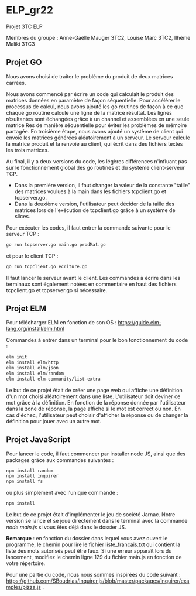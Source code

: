 # ELP_gr22
Projet 3TC ELP

Membres du groupe : Anne-Gaëlle Mauger 3TC2, Louise Marc 3TC2, Ilhême Maliki 3TC3

## Projet GO

Nous avons choisi de traiter le problème du produit de deux matrices carrées.

Nous avons commencé par écrire un code qui calculait le produit des matrices données en paramètre de façon séquentielle. 
Pour accélérer le processus de calcul, nous avons ajouté les go routines de façon à ce que chaque go routine calcule une ligne de la matrice résultat. 
Les lignes résultantes sont échangées grâce à un channel et assemblées en une seule matrice Res de manière séquentielle pour éviter les problèmes de mémoire partagée. 
En troisième étape, nous avons ajouté un système de client qui envoie les matrices générées aléatoirement à un serveur. Le serveur calcule la matrice produit et la renvoie au client, qui écrit dans des fichiers textes les trois matrices.

Au final, il y a deux versions du code, les légères différences n'influant pas sur le fonctionnement global des go routines et du système client-serveur TCP. 
- Dans la première version, il faut changer la valeur de la constante "taille" des matrices voulues à la main dans les fichiers tcpclient.go et tcpserver.go.
- Dans la deuxième version, l'utilisateur peut décider de la taille des matrices lors de l'exécution de tcpclient.go grâce à un système de slices.

Pour exécuter les codes, il faut entrer la commande suivante pour le serveur TCP :
```bash
go run tcpserver.go main.go prodMat.go
```
et pour le client TCP :
```bash
go run tcpclient.go ecriture.go
```
Il faut lancer le serveur avant le client. Les commandes à écrire dans les terminaux sont également notées en commentaire en haut des fichiers tcpclient.go et tcpserver.go si nécessaire.

## Projet ELM

Pour télécharger ELM en fonction de son OS : https://guide.elm-lang.org/install/elm.html

Commandes à entrer dans un terminal pour le bon fonctionnement du code :
```bash
elm init
elm install elm/http
elm install elm/json
elm install elm/random
elm install elm-community/list-extra
```

Le but de ce projet était de créer une page web qui affiche une définition d'un mot choisi aléatoirement dans une liste. L'utilisateur doit deviner ce mot grâce à la définition.
En fonction de la réponse donnée par l'utilisateur dans la zone de réponse, la page affiche si le mot est correct ou non. En cas d'échec, l'utilisateur peut choisir d'afficher la réponse ou de changer la définition pour jouer avec un autre mot.

## Projet JavaScript

Pour lancer le code, il faut commencer par installer node JS, ainsi que des packages grâce aux commandes suivantes  :
```bash
npm install random
npm install inquirer
npm install fs
```
ou plus simplement avec l'unique commande :
```bash
npm install 
```

Le but de ce projet était d'implémenter le jeu de société Jarnac. Notre version se lance et se joue directement dans le terminal avec la commande *node main.js* si vous êtes déjà dans le dossier JS.

**Remarque** : en fonction du dossier dans lequel vous avez ouvert le programme, le chemin pour lire le fichier liste_francais.txt qui contient la liste des mots autorisés peut être faux. Si une erreur apparaît lors du lancement, modifiez le chemin ligne 129 du fichier main.js en fonction de votre répertoire.

Pour une partie du code, nous nous sommes inspirées du code suivant : https://github.com/SBoudrias/Inquirer.js/blob/master/packages/inquirer/examples/pizza.js .

